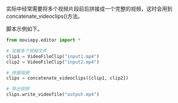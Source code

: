 
实际中经常需要将多个视频片段前后拼接成一个完整的视频，这时会用到concatenate_videoclips()方法。

脚本示例如下。

```Python
from moviepy.editor import *

# 加载多个视频文件
clip1 = VideoFileClip("input1.mp4")
clip2 = VideoFileClip("input2.mp4")

# 拼接视频
clips = concatenate_videoclips([clip1, clip2])

# 导出视频
clips.write_videofile("output.mp4")
```

